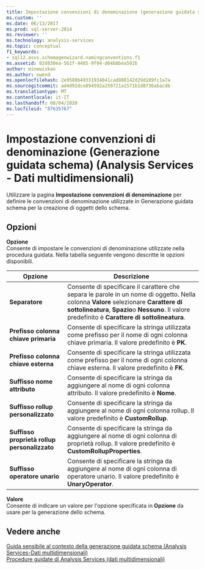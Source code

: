 ```yaml
---
title: Impostazione convenzioni di denominazione (generazione guidata schema) (Analysis Services-Dati multidimensionali) | Microsoft Docs
ms.custom: ''
ms.date: 06/13/2017
ms.prod: sql-server-2014
ms.reviewer: ''
ms.technology: analysis-services
ms.topic: conceptual
f1_keywords:
- sql12.asvs.schemagenwizard.namingconventions.f1
ms.assetid: 02d830ea-5b1f-4485-9f94-d64b8bea592b
author: minewiskan
ms.author: owend
ms.openlocfilehash: 2e9588b49331934041cad888142d29d189fc1a7a
ms.sourcegitcommit: ad4d92dce894592a259721a1571b1d8736abacdb
ms.translationtype: MT
ms.contentlocale: it-IT
ms.lasthandoff: 08/04/2020
ms.locfileid: "87635767"
---
```

# <a name="specify-naming-conventions-schema-generation-wizard-analysis-services---multidimensional-data"></a>Impostazione convenzioni di denominazione (Generazione guidata schema) (Analysis Services - Dati multidimensionali)
  Utilizzare la pagina **Impostazione convenzioni di denominazione** per definire le convenzioni di denominazione utilizzate in Generazione guidata schema per la creazione di oggetti dello schema.  
  
## <a name="options"></a>Opzioni  
 **Opzione**  
 Consente di impostare le convenzioni di denominazione utilizzate nella procedura guidata. Nella tabella seguente vengono descritte le opzioni disponibili.  
  
|Opzione|Descrizione|  
|------------|-----------------|  
|**Separatore**|Consente di specificare il carattere che separa le parole in un nome di oggetto. Nella colonna **Valore** selezionare **Carattere di sottolineatura**, **Spazio**o **Nessuno**. Il valore predefinito è **Carattere di sottolineatura**.|  
|**Prefisso colonna chiave primaria**|Consente di specificare la stringa utilizzata come prefisso per il nome di ogni colonna chiave primaria. Il valore predefinito è **PK**.|  
|**Prefisso colonna chiave esterna**|Consente di specificare la stringa utilizzata come prefisso per il nome di ogni colonna chiave esterna. Il valore predefinito è **FK**.|  
|**Suffisso nome attributo**|Consente di specificare la stringa da aggiungere al nome di ogni colonna attributo. Il valore predefinito è **Nome**.|  
|**Suffisso rollup personalizzato**|Consente di specificare la stringa da aggiungere al nome di ogni colonna rollup. Il valore predefinito è **CustomRollup**.|  
|**Suffisso proprietà rollup personalizzato**|Consente di specificare la stringa da aggiungere al nome di ogni colonna di proprietà rollup. Il valore predefinito è **CustomRollupProperties**.|  
|**Suffisso operatore unario**|Consente di specificare la stringa da aggiungere al nome di ogni colonna di operatore unario. Il valore predefinito è **UnaryOperator**.|  
  
 **Valore**  
 Consente di indicare un valore per l'opzione specificata in **Opzione** da usare per la generazione dello schema.  
  
## <a name="see-also"></a>Vedere anche  
 [Guida sensibile al contesto della generazione guidata schema &#40;Analysis Services-Dati multidimensionali&#41;](schema-generation-wizard-f1-help-analysis-services-multidimensional-data.md)   
 [Procedure guidate di Analysis Services &#40;dati multidimensionali&#41;](analysis-services-wizards-multidimensional-data.md)  
  
  
